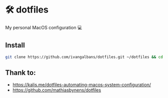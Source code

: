 # 🛠 dotfiles

My personal MacOS configuration 💻

## Install

```bash
git clone https://github.com/ivangalbans/dotfiles.git ~/dotfiles && cd ~/dotfiles && source bootstrap.sh
```

## Thank to:

- https://kalis.me/dotfiles-automating-macos-system-configuration/
- https://github.com/mathiasbynens/dotfiles
